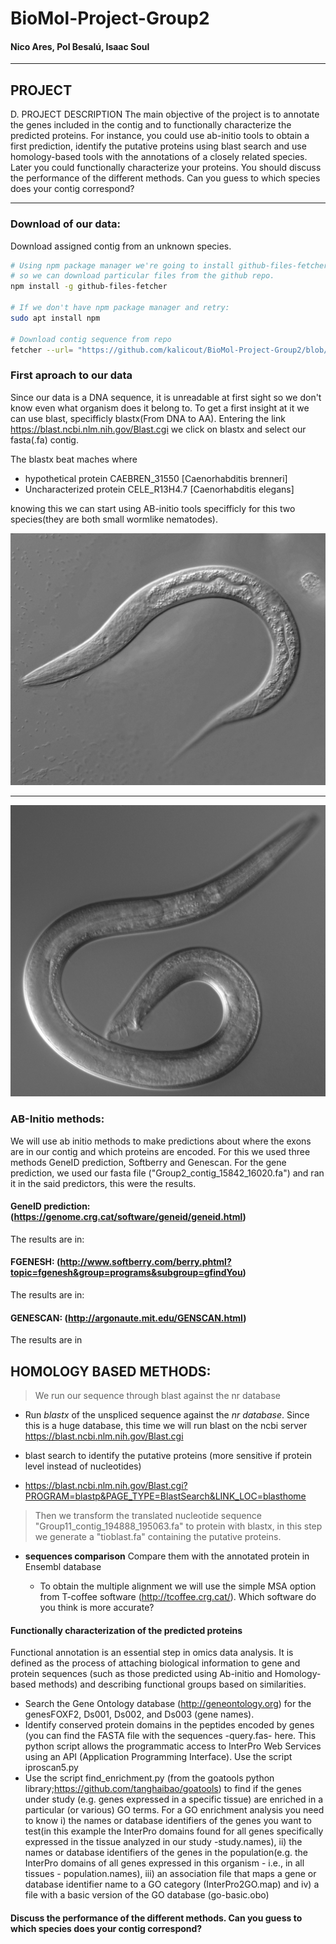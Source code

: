 # BioMol-Project-Group2

#### Nico Ares, Pol Besalú, Isaac Soul
------

## PROJECT

D. PROJECT DESCRIPTION
The main objective of the project is to annotate the genes included in the contig and to functionally characterize the predicted proteins. For instance, you could use ab-initio tools to obtain a first prediction, identify the putative proteins using blast search and use homology-based tools with the annotations of a closely related species. Later you could functionally characterize your proteins. You should discuss the performance of the different methods. Can you guess to which species does your contig correspond?

------

### Download of our data:

Download assigned contig from an unknown species.

```bash
# Using npm package manager we're going to install github-files-fetcher
# so we can download particular files from the github repo.
npm install -g github-files-fetcher

# If we don't have npm package manager and retry:
sudo apt install npm

# Download contig sequence from repo
fetcher --url= "https://github.com/kalicout/BioMol-Project-Group2/blob/main/Group2_contig_15842_16020.fa"
```

### First aproach to our data

Since our data is a DNA sequence, it is unreadable at first sight so we don't know even what organism does it belong to. To get a first insight at it we can use blast, specifficly blastx(From DNA to AA). Entering the link https://blast.ncbi.nlm.nih.gov/Blast.cgi we click on blastx and select our fasta(.fa) contig.

The blastx beat maches where 
* hypothetical protein CAEBREN_31550 [Caenorhabditis brenneri]
* Uncharacterized protein CELE_R13H4.7 [Caenorhabditis elegans]

knowing this we can start using AB-initio tools specifficly for this two species(they are both small wormlike nematodes).

![CAENORHABDITIS.E](https://github.com/kalicout/BioMol-Project-Group2/blob/main/CE.jpg)

------

![CAENORHABDITIS.B](https://github.com/kalicout/BioMol-Project-Group2/blob/main/CB.jpg)


### AB-Initio methods:
  
We will use ab initio methods to make predictions about where the exons are in our contig and which proteins are encoded. For this we used three methods GeneID prediction, Softberry and Genescan. For the gene prediction, we used our fasta file ("Group2_contig_15842_16020.fa") and ran it in the said predictors, this were the results.
  
  #### GeneID  prediction: (https://genome.crg.cat/software/geneid/geneid.html)
 
   The results are in:
  
  #### FGENESH: (http://www.softberry.com/berry.phtml?topic=fgenesh&group=programs&subgroup=gfindYou)
 
   The results are in:

  #### GENESCAN: (http://argonaute.mit.edu/GENSCAN.html)

   The results are in

## HOMOLOGY BASED METHODS:

  > We run our sequence through blast against the nr database

  - Run *blastx* of the unspliced sequence against the *nr database*. Since this is a huge database, this time we will run blast on the ncbi server https://blast.ncbi.nlm.nih.gov/Blast.cgi

  - blast search to identify the putative proteins (more sensitive if protein level instead of nucleotides)
  - https://blast.ncbi.nlm.nih.gov/Blast.cgi?PROGRAM=blastp&PAGE_TYPE=BlastSearch&LINK_LOC=blasthome
  
  > Then we transform the translated nucleotide sequence "Group11_contig_194888_195063.fa" to protein with blastx, in this step we generate a "tioblast.fa" containing the putative proteins.

- **sequences comparison** Compare them with the annotated protein in Ensembl database

  - To obtain the multiple alignment we will use the simple MSA option from T-coffee software (http://tcoffee.crg.cat/). Which software do you think is more accurate?

#### Functionally characterization of the predicted proteins

Functional annotation is an essential step in omics data analysis. It is defined as the process of attaching biological information to gene and protein sequences (such as those predicted using Ab-initio and Homology-based methods) and describing functional groups based on similarities.

- Search the Gene Ontology database (http://geneontology.org) for the genesFOXF2, Ds001, Ds002, and Ds003 (gene names).
- Identify conserved protein domains in the peptides encoded by genes (you can find the FASTA file with the sequences -query.fas- here. This python script allows the programmatic access to InterPro Web Services using an API (Application Programming Interface). Use the script  iproscan5.py
- Use   the   script  find_enrichment.py (from the  goatools python library;https://github.com/tanghaibao/goatools) to find if the genes under study (e.g. genes expressed in a specific tissue)  are enriched in a particular (or various) GO terms. For a GO enrichment analysis you need to know i) the names or database identifiers of the genes you want to test(in this example the InterPro domains found for all genes specifically expressed in the tissue analyzed in our study -study.names), ii) the names or database identifiers of the genes in the population(e.g. the InterPro domains of all genes expressed in this organism - i.e., in all tissues - population.names), iii) an association file that maps a gene or database identifier name to a GO category (InterPro2GO.map) and iv) a file with a basic version of the GO database (go-basic.obo)



#### Discuss the performance of the different methods. Can you guess to which species does your contig correspond?

